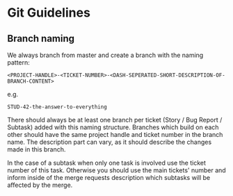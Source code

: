 # Git Guidelines

## Branch naming

We always branch from master and create a branch with the naming pattern:

```
<PROJECT-HANDLE>-<TICKET-NUMBER>-<DASH-SEPERATED-SHORT-DESCRIPTION-OF-BRANCH-CONTENT>
```
e.g.
```
STUD-42-the-answer-to-everything
```

There should always be at least one branch per ticket (Story / Bug Report / Subtask) added with this naming structure. Branches which build on each other should have the same project handle and ticket number in the branch name.
The description part can vary, as it should describe the changes made in this branch.

In the case of a subtask when only one task is involved use the ticket number of this task. Otherwise you should use the main tickets' number and inform inside of the merge requests description which subtasks will be affected by the merge. 